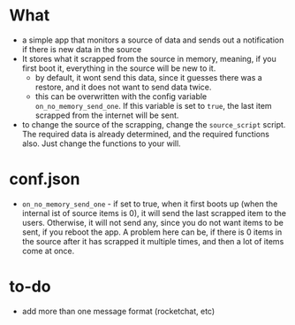 # What
- a simple app that monitors a source of data and sends out a notification if there is new data in the source
- It stores what it scrapped from the source in memory, meaning, if you first boot it, everything in the source will be new to it.
    - by default, it wont send this data, since it guesses there was a restore, and it does not want to send data twice.
    - this can be overwritten with the config variable `on_no_memory_send_one`. If this variable is set to `true`, the last item scrapped from the internet will be sent.
- to change the source of the scrapping, change the `source_script` script. The required data is already determined, and the required functions also. Just change the functions to your will.

# conf.json
- `on_no_memory_send_one` - if set to true, when it first boots up (when the internal ist of source items is 0), it will send the last scrapped item to the users. Otherwise, it will not send any, since you do not want items to be sent, if you reboot the app. A problem here can be, if there is 0 items in the source after it has scrapped it multiple times, and then a lot of items come at once.

# to-do
- add more than one message format (rocketchat, etc)
